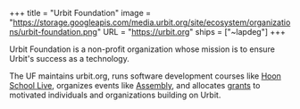 +++
title = "Urbit Foundation"
image = "https://storage.googleapis.com/media.urbit.org/site/ecosystem/organizations/urbit-foundation.png"
URL = "https://urbit.org"
ships = ["~lapdeg"]
+++

Urbit Foundation is a non-profit organization whose mission is to ensure Urbit's success as a technology. 

The UF maintains urbit.org, runs software development courses like [Hoon School Live](https://developers.urbit.org/courses), organizes events like [Assembly](https://assembly.urbit.org), and allocates [grants](/grants) to motivated individuals and organizations building on Urbit.
